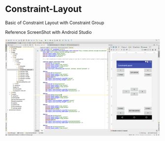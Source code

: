 # Constraint-Layout
Basic of Constraint Layout with Constraint Group

Reference ScreenShot with Android Studio

<img src="https://github.com/hpdeveloper28/Constraint-Layout/blob/master/Screen%20Shot%202017-10-06%20at%205.12.57%20PM.png" alt="Reference screenshot"/>